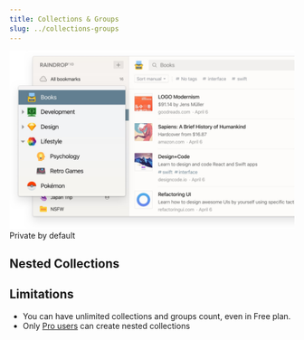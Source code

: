 ```yaml
---
title: Collections & Groups
slug: ../collections-groups
---
```


![](./collections.jpg)
Private by default

## Nested Collections

## Limitations
- You can have unlimited collections and groups count, even in Free plan.
- Only [Pro users](../billing/premium-features.md) can create nested collections